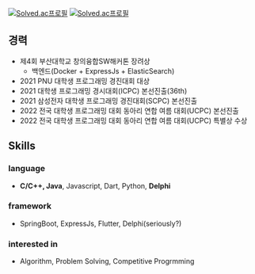 [![Solved.ac프로필](http://mazassumnida.wtf/api/generate_badge?boj=whquddn55)](https://solved.ac/whquddn55) [![Solved.ac프로필](http://mazassumnida.wtf/api/generate_badge?boj=god_god)](https://solved.ac/god_god)

## 경력
* 제4회 부산대학교 창의융합SW해커톤 장려상
  - 백엔드(Docker + ExpressJs + ElasticSearch)
* 2021 PNU 대학생 프로그래밍 경진대회 대상
* 2021 대학생 프로그래밍 경시대회(ICPC) 본선진출(36th)
* 2021 삼성전자 대학생 프로그래밍 경진대회(SCPC) 본선진출
* 2022 전국 대학생 프로그래밍 대회 동아리 연합 여름 대회(UCPC) 본선진출
* 2022 전국 대학생 프로그래밍 대회 동아리 연합 여름 대회(UCPC) 특별상 수상

##  Skills
### language
* **C/C++, Java**, Javascript, Dart, Python, **Delphi**
### framework
* SpringBoot, ExpressJs, Flutter, Delphi(seriously?)
### interested in
* Algorithm, Problem Solving, Competitive Progrmming
